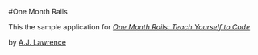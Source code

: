 #One Month Rails

This the sample application for 
[*One Month Rails: Teach Yourself to Code*](http://onemonthrails.com)

by [A.J. Lawrence](http://ajlawrence.org) 
